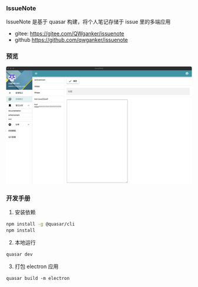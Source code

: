### IssueNote

IssueNote 是基于 quasar 构建，将个人笔记存储于 issue 里的多端应用

- gitee: https://gitee.com/QWganker/issuenote
- github https://github.com/qwganker/issuenote

### 预览

![image](./docs/imgs/preview.png)

### 开发手册

1. 安装依赖

```bash
npm install -g @quasar/cli
npm install
```

2. 本地运行

```bash
quasar dev
```

3. 打包 electron 应用

```
quasar build -m electron
```
